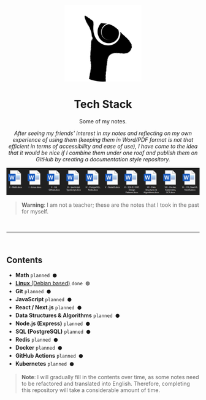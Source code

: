 <p align="center">
  <img src="logo.png" height="200">
</p>

<h1 align="center">Tech Stack</h1>

<p align="center">
  Some of my notes.
<p>

<p align="center" >
  <em>
    After seeing my friends' interest in my notes and reflecting on my own experience of using them (keeping them in Word/PDF format is not that efficient in terms of accessibility and ease of use), I have come to the idea that it would be nice if I combine them under one roof and publish them on GitHub by creating a documentation style repository.
  </em>
<p>

<p align="center">
  <img src="./my-notes.png" height="auto">
</p>

> **Warning**:
> I am not a teacher; these are the notes that I took in the past for myself.

<br>
<hr>
<br>

## Contents

- **Math** `planned ⚫`
- [**Linux** (Debian based)](./linux/README.md) `done 🟢`
- **Git** `planned ⚫`
- **JavaScript** `planned ⚫`
- **React / Next.js** `planned ⚫`
- **Data Structures & Algorithms** `planned ⚫`
- **Node.js (Express)** `planned ⚫`
- **SQL (PostgreSQL)** `planned ⚫`
- **Redis** `planned ⚫`
- **Docker** `planned ⚫`
- **GitHub Actions** `planned ⚫`
- **Kubernetes** `planned ⚫`

> **Note**:
> I will gradually fill in the contents over time, as some notes need to be refactored and translated into English. Therefore, completing this repository will take a considerable amount of time.
